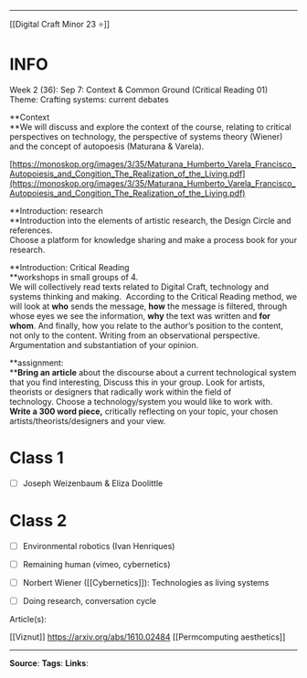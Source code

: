 ___
[[Digital Craft Minor 23 ⭐]]
# INFO

Week 2 (36): Sep 7: Context & Common Ground (Critical Reading 01)  
Theme: Crafting systems: current debates

**Context  
**We will discuss and explore the context of the course, relating to critical perspectives on technology, the perspective of systems theory (Wiener) and the concept of autopoesis (Maturana & Varela).

[https://monoskop.org/images/3/35/Maturana_Humberto_Varela_Francisco_Autopoiesis_and_Congition_The_Realization_of_the_Living.pdf](https://monoskop.org/images/3/35/Maturana_Humberto_Varela_Francisco_Autopoiesis_and_Congition_The_Realization_of_the_Living.pdf)



**Introduction: research  
**Introduction into the elements of artistic research, the Design Circle and references.  
Choose a platform for knowledge sharing and make a process book for your research.

**Introduction: Critical Reading  
**workshops in small groups of 4.  
We will collectively read texts related to Digital Craft, technology and systems thinking and making.  According to the Critical Reading method, we will look at **who** sends the message, **how** the message is filtered, through whose eyes we see the information, **why** the text was written and **for whom**. And finally, how you relate to the author’s position to the content, not only to the content. Writing from an observational perspective. Argumentation and substantiation of your opinion.

**assignment:  
****Bring an article** about the discourse about a current technological system that you find interesting, Discuss this in your group. Look for artists, theorists or designers that radically work within the field of technology. Choose a technology/system you would like to work with.  
**Write a 300 word piece,** critically reflecting on your topic, your chosen artists/theorists/designers and your view.

# Class 1

- [ ] Joseph Weizenbaum & Eliza Doolittle

# Class 2

- [ ] Environmental robotics (Ivan Henriques)
- [ ] Remaining human (vimeo, cybernetics)

- [ ] Norbert Wiener ([[Cybernetics]]): Technologies as living systems

- [ ] Doing research, conversation cycle 

Article(s):

[[Viznut]]
https://arxiv.org/abs/1610.02484
[[Permcomputing aesthetics]]


___
**Source**: 
**Tags**: 
**Links**:



